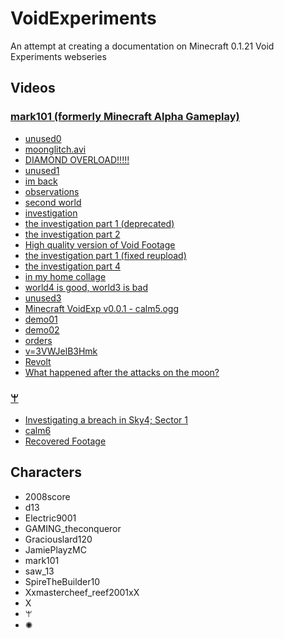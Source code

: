 # VoidExperiments
An attempt at creating a documentation on Minecraft 0.1.21 Void Experiments webseries

## Videos
### [mark101 (formerly Minecraft Alpha Gameplay)](https://www.youtube.com/channel/UCFi2lnblEc4CBxGMQAWyMHg)
- [unused0]()
- [moonglitch.avi]()
- [DIAMOND OVERLOAD!!!!!]()
- [unused1]()
- [im back]()
- [observations]()
- [second world]()
- [investigation]()
- [the investigation part 1 (deprecated)]()
- [the investigation part 2]()
- [High quality version of Void Footage]()
- [the investigation part 1 (fixed reupload)]()
- [the investigation part 4]()
- [in my home collage]()
- [world4 is good, world3 is bad]()
- [unused3]()
- [Minecraft VoidExp v0.0.1 - calm5.ogg]()
- [demo01]()
- [demo02]()
- [orders]()
- [v=3VWJelB3Hmk]()
- [Revolt]()
- [What happened after the attacks on the moon?]()
### [ꕚ](https://www.youtube.com/channel/UCEVqNWUAqVrcj4myVvvi_dg)
- [Investigating a breach in Sky4; Sector 1](https://www.youtube.com/watch?v=3VWJelB3Hmk)
- [calm6](https://www.youtube.com/watch?v=6zbGWGuNT64)
- [Recovered Footage](https://www.youtube.com/watch?v=z_0knCgy6W4)

## Characters
- 2008score
- d13
- Electric9001
- GAMING_theconqueror
- Graciouslard120
- JamiePlayzMC
- mark101
- saw_13
- SpireTheBuilder10
- Xxmastercheef_reef2001xX
- X
- ꕚ
- ✺
